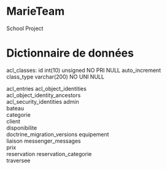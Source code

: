 # MarieTeam
School Project

# Dictionnaire de données

acl_classes:
    id	int(10) unsigned	NO	PRI	NULL	auto_increment	
    class_type	varchar(200)	NO	UNI	NULL		

acl_entries	
acl_object_identities	
acl_object_identity_ancestors	
acl_security_identities	
admin	
bateau	
categorie	
client	
disponibilite	
doctrine_migration_versions	
equipement	
liaison	
messenger_messages	
prix	
reservation	
reservation_categorie	
traversee	

